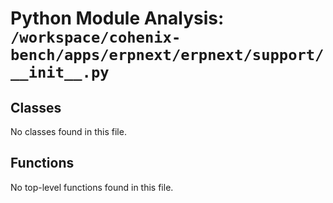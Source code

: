 # Python Module Analysis: `/workspace/cohenix-bench/apps/erpnext/erpnext/support/__init__.py`

## Classes

No classes found in this file.


## Functions

No top-level functions found in this file.

